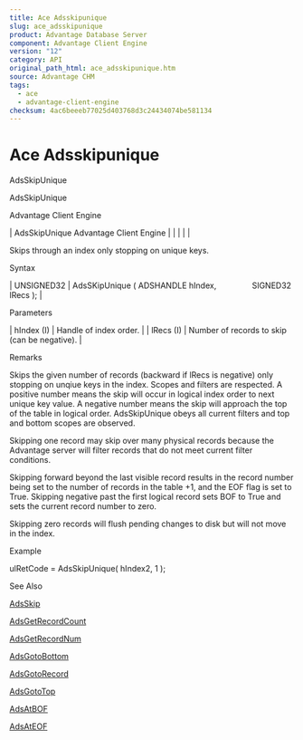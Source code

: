 ```yaml
---
title: Ace Adsskipunique
slug: ace_adsskipunique
product: Advantage Database Server
component: Advantage Client Engine
version: "12"
category: API
original_path_html: ace_adsskipunique.htm
source: Advantage CHM
tags:
  - ace
  - advantage-client-engine
checksum: 4ac6beeeb77025d403768d3c24434074be581134
---
```


# Ace Adsskipunique

AdsSkipUnique

AdsSkipUnique

Advantage Client Engine

| AdsSkipUnique  Advantage Client Engine |  |  |  |  |

Skips through an index only stopping on unique keys.

Syntax

| UNSIGNED32 | AdsSKipUnique ( ADSHANDLE hIndex,                 SIGNED32 lRecs ); |

Parameters

| hIndex (I) | Handle of index order. |
| lRecs (I) | Number of records to skip (can be negative). |

Remarks

Skips the given number of records (backward if lRecs is negative) only stopping on unqiue keys in the index. Scopes and filters are respected. A positive number means the skip will occur in logical index order to next unique key value. A negative number means the skip will approach the top of the table in logical order. AdsSkipUnique obeys all current filters and top and bottom scopes are observed.

Skipping one record may skip over many physical records because the Advantage server will filter records that do not meet current filter conditions.

Skipping forward beyond the last visible record results in the record number being set to the number of records in the table +1, and the EOF flag is set to True. Skipping negative past the first logical record sets BOF to True and sets the current record number to zero.

Skipping zero records will flush pending changes to disk but will not move in the index.

Example

ulRetCode = AdsSkipUnique( hIndex2, 1 );

See Also

[AdsSkip](ace_adsskip.md)

[AdsGetRecordCount](ace_adsgetrecordcount.md)

[AdsGetRecordNum](ace_adsgetrecordnum.md)

[AdsGotoBottom](ace_adsgotobottom.md)

[AdsGotoRecord](ace_adsgotorecord.md)

[AdsGotoTop](ace_adsgototop.md)

[AdsAtBOF](ace_adsatbof.md)

[AdsAtEOF](ace_adsateof.md)

